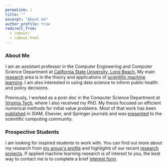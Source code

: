```yaml
---
permalink: /
title: ""
excerpt: "About me"
author_profile: true
redirect_from:
  - /about/
  - /about.html
---
```


### About Me


I am an assistant professor in the Computer Engineering and Computer Science Department at [California State University, Long Beach.](https://www.csulb.edu/college-of-engineering/computer-engineering-computer-science) My main [research](/research) area is in the theory and applications of [scientific machine learning](/research/). I am also interested in using data science to inform public health and policy decisions.

Previously, I worked as a post-doc in the Computer Science Department at [Virginia Tech](https://cs.vt.edu), where I also received my PhD. My thesis focused on efficient numerical methods for initial value problems. Most of that work has been [published](/publications) in SIAM, Elsevier, and Springer journals and was [presented](/talks) to the scientific computing community.

### Prospective Students

  I am looking for inspired students to work with. You can find out more about my research from [my group's profile](https://sarshar.dev/lab/) and highlights of our recent [research projects](https://sarshar.dev/research/). If applied machine learning research is of interest to you, the best way to contact me is to complete a brief [interest form]( https://forms.gle/YQcw92ZJorb4NmVV9).
